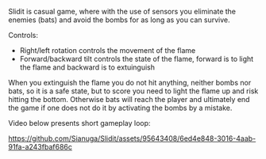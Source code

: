 Slidit is casual game, where with the use of sensors you eliminate the enemies (bats) and avoid the bombs for as long as you can survive.

Controls:
- Right/left rotation controls the movement of the flame
- Forward/backward tilt controls the state of the flame, forward is to light the flame and backward is to extuinguish

When you extinguish the flame you do not hit anything, neither bombs nor bats, so it is a safe state, but to score you need to light the flame up and risk hitting the bottom. 
Otherwise bats will reach the player and ultimately end the game if one does not do it by activating the bombs by a mistake.

Video below presents short gameplay loop:



https://github.com/Sianuga/Slidit/assets/95643408/6ed4e848-3016-4aab-91fa-a243fbaf686c

